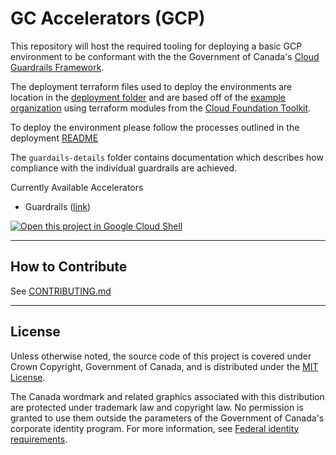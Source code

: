 
# GC Accelerators (GCP)

This repository will host the required tooling for deploying a basic GCP environment to be conformant with the the Government of Canada's [Cloud Guardrails Framework](https://github.com/canada-ca/cloud-guardrails).

The deployment terraform files used to deploy the environments are location in the [deployment folder](https://github.com/canada-ca/accelerators_accelerateurs-gcp/tree/main/deployment-templates/Terraform/) and are based off of the [example organization](https://github.com/terraform-google-modules/terraform-example-foundation) using terraform modules from the [Cloud Foundation Toolkit](https://cloud.google.com/foundation-toolkit).

To deploy the environment please follow the processes outlined in the deployment [README](deployment-templates/README.md)

The `guardails-details` folder contains documentation which describes how compliance with the individual guardrails are achieved.

Currently Available Accelerators
- Guardrails ([link](https://github.com/canada-ca/accelerators_accelerateurs-gcp/tree/main/deployment-templates/Terraform/guardrails))

[![Open this project in Google Cloud Shell](http://gstatic.com/cloudssh/images/open-btn.png)](https://console.cloud.google.com/cloudshell/open?git_repo=https://github.com/canada-ca/accelerators_accelerateurs-gcp&page=editor&tutorial=README.md)

---

## How to Contribute

See [CONTRIBUTING.md](CONTRIBUTING.md)

---
## License

Unless otherwise noted, the source code of this project is covered under Crown Copyright, Government of Canada, and is distributed under the [MIT License](LICENSE).

The Canada wordmark and related graphics associated with this distribution are protected under trademark law and copyright law. No permission is granted to use them outside the parameters of the Government of Canada's corporate identity program. For more information, see [Federal identity requirements](https://www.canada.ca/en/treasury-board-secretariat/topics/government-communications/federal-identity-requirements.html).
